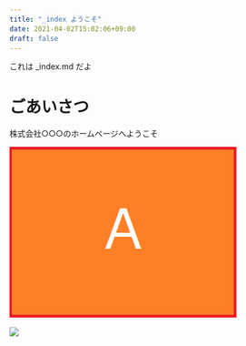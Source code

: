 ```yaml
---
title: "_index ようこそ"
date: 2021-04-02T15:02:06+09:00
draft: false
---
```

 
これは _index.md だよ

# ごあいさつ
株式会社○○○のホームページへようこそ

![](A.png)

![](images/muji.png)
